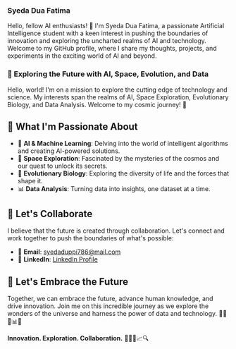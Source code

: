 
### Syeda Dua Fatima
Hello, fellow AI enthusiasts! 👋 I'm Syeda Dua Fatima, a passionate Artificial Intelligence student with a keen interest in pushing the boundaries of innovation and exploring the uncharted realms of AI and technology. Welcome to my GitHub profile, where I share my thoughts, projects, and experiments in the exciting world of AI and beyond.

### 🚀 Exploring the Future with AI, Space, Evolution, and Data

Hello, world! I'm on a mission to explore the cutting edge of technology and science. My interests span the realms of AI, Space Exploration, Evolutionary Biology, and Data Analysis. Welcome to my cosmic journey! 🌌

## 🌟 What I'm Passionate About
- 🤖 **AI & Machine Learning**: Delving into the world of intelligent algorithms and creating AI-powered solutions.
- 🚀 **Space Exploration**: Fascinated by the mysteries of the cosmos and our quest to unlock its secrets.
- 🌱 **Evolutionary Biology**: Exploring the diversity of life and the forces that shape it.
- 📊 **Data Analysis**: Turning data into insights, one dataset at a time.

## 🌌 Let's Collaborate
I believe that the future is created through collaboration. Let's connect and work together to push the boundaries of what's possible:

- 📧 **Email**: syedaduppi786@mail.com
- 💼 **LinkedIn**: [LinkedIn Profile](https://www.linkedin.com/in/syeda-dua-fatima-b8b154282)
  
## 🌿 Let's Embrace the Future
Together, we can embrace the future, advance human knowledge, and drive innovation. Join me on this incredible journey as we explore the wonders of the universe and harness the power of data and technology. 🌟🔬🌌📊🧬

**Innovation. Exploration. Collaboration.** 🚀🌠🌱📈🔍
